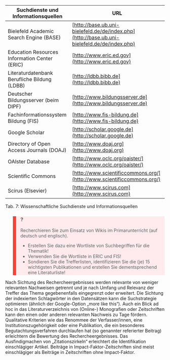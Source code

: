 <!-- filename: 04_Evaluation_der_Ergebnisse.md -->
<!-- title: Evaluation der Ergebnisse -->

| Suchdienste und Informationsquellen | URL |
| --- | --- |
| Bielefeld Academic Search Engine (BASE) | [http://base.ub.uni-bielefeld.de/de/index.php](http://base.ub.uni-bielefeld.de/de/index.php) |
| Education Resources Information Center (ERIC) | [http://www.eric.ed.gov](http://www.eric.ed.gov) |
| Literaturdatenbank Berufliche Bildung (LDBB) | [http://ldbb.bibb.de](http://ldbb.bibb.de) |
| Deutscher Bildungsserver (beim DIPF) | [http://www.bildungsserver.de](http://www.bildungsserver.de) |
| Fachinformationssystem Bildung (FIS) | [http://www.fis-bildung.de](http://www.fis-bildung.de) |
| Google Scholar | [http://scholar.google.de](http://scholar.google.de) |
| Directory of Open Access Journals (DOAJ) | [http://www.doaj.org](http://www.doaj.org) |
| OAIster Database | [http://www.oclc.org/oaister/](http://www.oclc.org/oaister/) |
| Scientific Commons | [http://www.scientificcommons.org/](http://www.scientificcommons.org/) |
| Scirus (Elsevier) | [http://www.scirus.com](http://www.scirus.com) |

Tab. 7: Wissenschaftliche Suchdienste und Informationsquellen

<blockquote style="background: #FFEBEE; border-left: 10px solid #F44336">

### ?

Recherchieren Sie zum Einsatz von Wikis im Primarunterricht (auf deutsch und englisch).

- Erstellen Sie dazu eine Wortliste von Suchbegriffen für die Thematik!
- Verwenden Sie die Wortliste in ERIC und FIS!
- Sondieren Sie die Trefferlisten, identifizieren Sie die (je) 15 wichtigsten Publikationen und erstellen Sie dementsprechend eine Literaturliste!

</blockquote>

Nach Sichtung des Rechercheergebnisses werden relevante von weniger relevanten Nachweisen getrennt und je nach Umfang und Relevanz der Treffer das Thema gegebenenfalls eingegrenzt oder erweitert. Die Sichtung der indexierten Schlagwörter in den Datensätzen kann die Suchstrategie optimieren (ähnlich der Google-Option „more like this“). Auch ein Blick ad hoc in das Literaturverzeichnis von (Online-) Monografien oder Zeitschriften kann den einen oder anderen relevanten Nachweis zu Tage fördern. Qualitative Kriterien wie das Renommee der Verfasser/innen, eine Institutionszugehörigkeit oder eine Publikation, die ein besonderes Begutachtungsverfahren durchlaufen hat (so genannter referierter Beitrag) erleichtern die Bewertung des Rechercheergebnisses. Das Ausfindigmachen von „Zitationszirkeln“ erleichtert die Identifikation einschlägiger Artikel. Beiträge in Impact-Faktor-Zeitschriften sind meist einschlägiger als Beiträge in Zeitschriften ohne Impact-Faktor.
